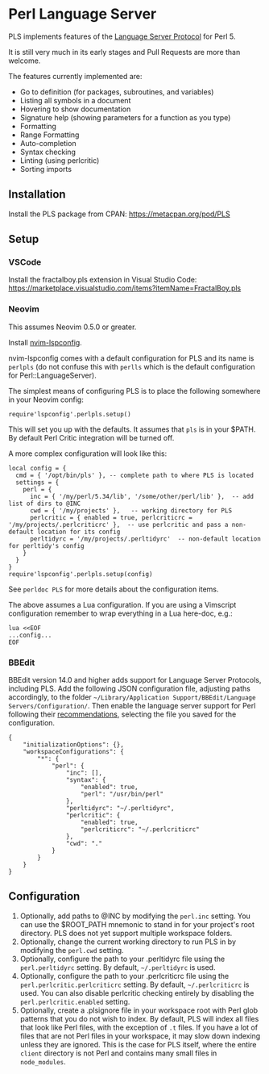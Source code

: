 Perl Language Server
====================

PLS implements features of the [Language Server Protocol](https://microsoft.github.io/language-server-protocol/) for Perl 5.

It is still very much in its early stages and Pull Requests are more than welcome.

The features currently implemented are:

* Go to definition (for packages, subroutines, and variables)
* Listing all symbols in a document
* Hovering to show documentation
* Signature help (showing parameters for a function as you type)
* Formatting
* Range Formatting
* Auto-completion
* Syntax checking
* Linting (using perlcritic)
* Sorting imports

## Installation

Install the PLS package from CPAN: https://metacpan.org/pod/PLS

## Setup

### VSCode

Install the fractalboy.pls extension in Visual Studio Code: https://marketplace.visualstudio.com/items?itemName=FractalBoy.pls

### Neovim

This assumes Neovim 0.5.0 or greater.

Install [nvim-lspconfig](https://github.com/neovim/nvim-lspconfig).

nvim-lspconfig comes with a default configuration for PLS and its name is `perlpls` (do not confuse this with `perlls` which is the default configuration for Perl::LanguageServer). 

The simplest means of configuring PLS is to place the following somewhere in your Neovim config:
```
require'lspconfig'.perlpls.setup()
```
This will set you up with the defaults. It assumes that `pls` is in your $PATH. By default Perl Critic integration will be turned off.

A more complex configuration will look like this:
```
local config = {
  cmd = { '/opt/bin/pls' }, -- complete path to where PLS is located
  settings = { 
    perl = { 
      inc = { '/my/perl/5.34/lib', '/some/other/perl/lib' },  -- add list of dirs to @INC
      cwd = { '/my/projects' },   -- working directory for PLS
      perlcritic = { enabled = true, perlcriticrc = '/my/projects/.perlcriticrc' },  -- use perlcritic and pass a non-default location for its config
      perltidyrc = '/my/projects/.perltidyrc'  -- non-default location for perltidy's config
    } 
  }
}
require'lspconfig'.perlpls.setup(config)
```
See `perldoc PLS` for more details about the configuration items.

The above assumes a Lua configuration. If you are using a Vimscript configuration remember to wrap everything in a Lua here-doc, e.g.:
```
lua <<EOF
...config...
EOF
```

### BBEdit

BBEdit version 14.0 and higher adds support for Language Server Protocols, including PLS. Add the following JSON configuration file, adjusting paths accordingly, to the folder `~/Library/Application Support/BBEdit/Language Servers/Configuration/`. Then enable the language server support for Perl following their [recommendations](https://www.barebones.com/support/bbedit/lsp-notes.html), selecting the file you saved for the configuration.

```
{
	"initializationOptions": {},
	"workspaceConfigurations": {
		"*": {
			"perl": {
				"inc": [],
				"syntax": {
					"enabled": true,
					"perl": "/usr/bin/perl"
				},
				"perltidyrc": "~/.perltidyrc",
				"perlcritic": {
					"enabled": true,
					"perlcriticrc": "~/.perlcriticrc"
				},
				"cwd": "."
			}
		}
	}
}
```


## Configuration

1. Optionally, add paths to @INC by modifying the `perl.inc` setting. You can use the $ROOT_PATH mnemonic to stand in for your project's root directory. PLS does not yet support multiple workspace folders.
2. Optionally, change the current working directory to run PLS in by modifying the `perl.cwd` setting.
3. Optionally, configure the path to your .perltidyrc file using the `perl.perltidyrc` setting. By default, `~/.perltidyrc` is used.
4. Optionally, configure the path to your .perlcriticrc file using the `perl.perlcritic.perlcriticrc` setting. By default, `~/.perlcriticrc` is used. You can also disable perlcritic checking entirely by disabling the `perl.perlcritic.enabled` setting.
5. Optionally, create a .plsignore file in your workspace root with Perl glob patterns that you do not wish to index. By default, PLS will index all files that look like Perl files, with the exception of `.t` files. If you have a lot of files that are not Perl files in your workspace, it may slow down indexing unless they are ignored. This is the case for PLS itself, where the entire `client` directory is not Perl and contains many small files in `node_modules`.

